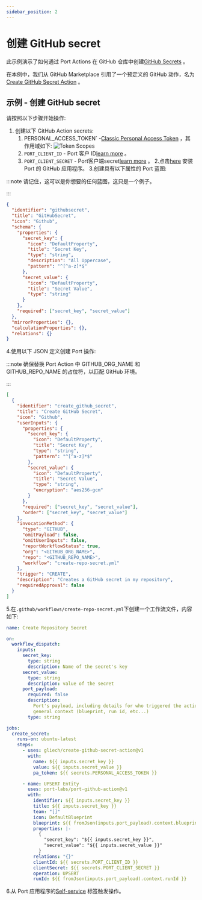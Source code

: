```yaml
---
sidebar_position: 2
---
```


# 创建 GitHub secret

此示例演示了如何通过 Port Actions 在 GitHub 仓库中创建[GitHub Secrets](https://docs.github.com/en/actions/security-guides/using-secrets-in-github-actions) 。

在本例中，我们从 GitHub Marketplace 引用了一个预定义的 GitHub 动作，名为[Create GitHub Secret Action](https://github.com/marketplace/actions/create-github-secret-action) 。

## 示例 - 创建 GitHub secret

请按照以下步骤开始操作: 

1. 创建以下 GitHub Action secrets: 
    1. PERSONAL_ACCESS_TOKEN` -[Classic Personal Access Token](https://github.com/settings/tokens) ，其作用域如下: 
        ![Token Scopes](../../../../../static/img/self-service-actions/setup-backend/github-workflow/pat-scopes.png)
    2. `PORT_CLIENT_ID` - Port 客户 ID[learn more](../../../../build-your-software-catalog/sync-data-to-catalog/api/#get-api-token) 。
    3. `PORT_CLIENT_SECRET` - Port客户端secret[learn more](../../../../build-your-software-catalog/sync-data-to-catalog/api/#get-api-token) 。
2.点击[here](https://github.com/apps/getport-io/installations/new) 安装 Port 的 GitHub 应用程序。
3.创建具有以下属性的 Port 蓝图: 

:::note 请记住，这可以是你想要的任何蓝图，这只是一个例子。

:::

```json showLineNumbers
{
  "identifier": "githubsecret",
  "title": "GitHubSecret",
  "icon": "Github",
  "schema": {
    "properties": {
      "secret_key": {
        "icon": "DefaultProperty",
        "title": "Secret Key",
        "type": "string",
        "description": "All Uppercase",
        "pattern": "^[^a-z]*$"
      },
      "secret_value": {
        "icon": "DefaultProperty",
        "title": "Secret Value",
        "type": "string"
      }
    },
    "required": ["secret_key", "secret_value"]
  },
  "mirrorProperties": {},
  "calculationProperties": {},
  "relations": {}
}
```

4.使用以下 JSON 定义创建 Port 操作: 

:::note 确保替换 Port Action 中 GITHUB_ORG_NAME 和 GITHUB_REPO_NAME 的占位符，以匹配 GitHub 环境。

:::

```json showLineNumbers
[
  {
    "identifier": "create_github_secret",
    "title": "Create GitHub Secret",
    "icon": "Github",
    "userInputs": {
      "properties": {
        "secret_key": {
          "icon": "DefaultProperty",
          "title": "Secret Key",
          "type": "string",
          "pattern": "^[^a-z]*$"
        },
        "secret_value": {
          "icon": "DefaultProperty",
          "title": "Secret Value",
          "type": "string",
          "encryption": "aes256-gcm"
        }
      },
      "required": ["secret_key", "secret_value"],
      "order": ["secret_key", "secret_value"]
    },
    "invocationMethod": {
      "type": "GITHUB",
      "omitPayload": false,
      "omitUserInputs": false,
      "reportWorkflowStatus": true,
      "org": "<GITHUB_ORG_NAME>",
      "repo": "<GITHUB_REPO_NAME>",
      "workflow": "create-repo-secret.yml"
    },
    "trigger": "CREATE",
    "description": "Creates a GitHub secret in my repository",
    "requiredApproval": false
  }
]
```

5.在`.github/workflows/create-repo-secret.yml`下创建一个工作流文件，内容如下: 

```yml showLineNumbers
name: Create Repository Secret

on:
  workflow_dispatch:
    inputs:
      secret_key:
        type: string
        description: Name of the secret's key
      secret_value:
        type: string
        description: value of the secret
      port_payload:
        required: false
        description:
          Port's payload, including details for who triggered the action and
          general context (blueprint, run id, etc...)
        type: string

jobs:
  create_secret:
    runs-on: ubuntu-latest
    steps:
      - uses: gliech/create-github-secret-action@v1
        with:
          name: ${{ inputs.secret_key }}
          value: ${{ inputs.secret_value }}
          pa_token: ${{ secrets.PERSONAL_ACCESS_TOKEN }}

      - name: UPSERT Entity
        uses: port-labs/port-github-action@v1
        with:
          identifier: ${{ inputs.secret_key }}
          title: ${{ inputs.secret_key }}
          team: "[]"
          icon: DefaultBlueprint
          blueprint: ${{ fromJson(inputs.port_payload).context.blueprint }}
          properties: |-
            {
              "secret_key": "${{ inputs.secret_key }}",
              "secret_value": "${{ inputs.secret_value }}"
            }
          relations: "{}"
          clientId: ${{ secrets.PORT_CLIENT_ID }}
          clientSecret: ${{ secrets.PORT_CLIENT_SECRET }}
          operation: UPSERT
          runId: ${{ fromJson(inputs.port_payload).context.runId }}
```

6.从 Port 应用程序的[Self-service](https://app.getport.io/self-serve) 标签触发操作。
